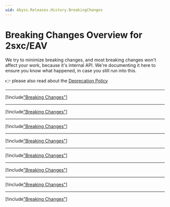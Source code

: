 ```yaml
---
uid: Abyss.Releases.History.BreakingChanges
---
```


# Breaking Changes Overview for 2sxc/EAV

We try to minimize breaking changes, and most breaking changes won't affect your work, because it's internal API.
We're documenting it here to ensure you know what happened, in case you still run into this.

👉 please also read about the [Deprecation Policy](xref:Abyss.Releases.Management.PolicyDeprecate)

---

[!include["Breaking Changes"](./v16/_brc.md)]

---

[!include["Breaking Changes"](./v15/_brc15.md)]

---

[!include["Breaking Changes"](./v14/_brc14.md)]

---

[!include["Breaking Changes"](./v13/_brc13.md)]

---

[!include["Breaking Changes"](./v12/_brc12.md)]

---

[!include["Breaking Changes"](./v11/_brc11.md)]

---

[!include["Breaking Changes"](./v10/_brc10.md)]

---

[!include["Breaking Changes"](./v09/_brc09.md)]
